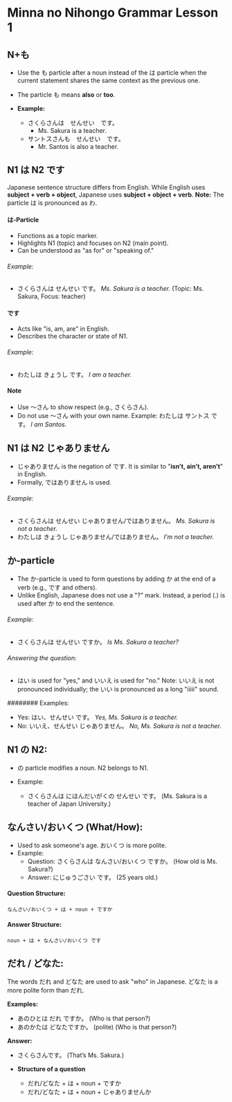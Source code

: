 # Minna no Nihongo Grammar Lesson 1

## **N+も**

- Use the も particle after a noun instead of the は particle when the current statement shares the same context as the previous one.
- The particle も means **also** or **too**.

- **Example:**
  - さくらさんは　せんせい　です。
    - Ms. Sakura is a teacher.
  - サントスさんも　せんせい　です。
    - Mr. Santos is also a teacher.

## **N1 は N2 です**

Japanese sentence structure differs from English. While English uses **subject + verb + object**, Japanese uses **subject + object + verb**.
**Note:** The particle は is pronounced as わ.

#### は-Particle

- Functions as a topic marker.
- Highlights N1 (topic) and focuses on N2 (main point).
- Can be understood as "as for" or "speaking of."

###### Example:

- さくらさんは せんせい です。
  _Ms. Sakura is a teacher._
  (Topic: Ms. Sakura, Focus: teacher)

#### です

- Acts like "is, am, are" in English.
- Describes the character or state of N1.

###### Example:

- わたしは きょうし です。
  _I am a teacher._

#### Note

- Use ～さん to show respect (e.g., さくらさん).
- Do not use ～さん with your own name.
  Example: わたしは サントス です。
  _I am Santos._

## **N1 は N2 じゃありません**

- じゃありません is the negation of です. It is similar to "**isn’t, ain’t, aren’t**" in English.
- Formally, ではありません is used.

###### Example:

- さくらさんは せんせい じゃありません/ではありません。
  _Ms. Sakura is not a teacher._
- わたしは きょうし じゃありません/ではありません。
  _I’m not a teacher._

## **か-particle**

- The か-particle is used to form questions by adding か at the end of a verb (e.g., です and others).
- Unlike English, Japanese does not use a "?" mark. Instead, a period (.) is used after か to end the sentence.

###### Example:

- さくらさんは せんせい ですか。
  _Is Ms. Sakura a teacher?_

###### Answering the question:

- はい is used for "yes," and いいえ is used for "no."
  Note: いいえ is not pronounced individually; the いい is pronounced as a long "iiiii" sound.

######## Examples:

- Yes: はい、せんせい です。
  _Yes, Ms. Sakura is a teacher._
- No: いいえ、せんせい じゃありません。
  _No, Ms. Sakura is not a teacher._

## **N1 の N2**:

- の particle modifies a noun. N2 belongs to N1.
- Example:

  - さくらさんは にほんだいがくの せんせい です。
    (Ms. Sakura is a teacher of Japan University.)

## **なんさい/おいくつ** (What/How):

- Used to ask someone's age. おいくつ is more polite.
- Example:
  - Question: さくらさんは なんさい/おいくつ ですか。
    (How old is Ms. Sakura?)
  - Answer: にじゅうごさい です。 (25 years old.)

#### **Question Structure**:

`なんさい/おいくつ + は + noun + ですか`

#### **Answer Structure**:

`noun + は + なんさい/おいくつ です`

## **だれ / どなた:**

The words だれ and どなた are used to ask "who" in Japanese. どなた is a more polite form than だれ.

**Examples:**

- あのひとは だれ ですか。
  (Who is that person?)
- あのかたは どなたですか。 (polite)
  (Who is that person?)

**Answer:**

- さくらさんです。
  (That’s Ms. Sakura.)

- **Structure of a question**
  - だれ/どなた + は + noun + ですか
  - だれ/どなた + は + noun + じゃありませんか
